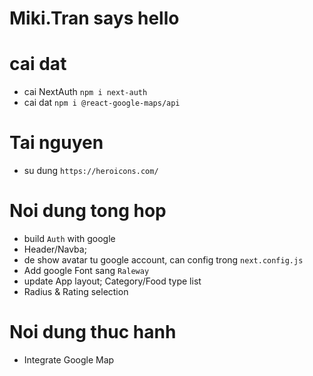 # Miki.Tran says hello

# cai dat

- cai NextAuth `npm i next-auth`
- cai dat `npm i @react-google-maps/api`

# Tai nguyen

- su dung `https://heroicons.com/`

# Noi dung tong hop

- build `Auth` with google
- Header/Navba;
- de show avatar tu google account, can config trong `next.config.js`
- Add google Font sang `Raleway`
- update App layout; Category/Food type list
- Radius & Rating selection

# Noi dung thuc hanh

- Integrate Google Map
